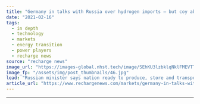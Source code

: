 ```yaml
---
title: "Germany in talks with Russia over hydrogen imports – but coy about 'colour'"
date: "2021-02-16"
tags: 
  - in depth
  - technology
  - markets
  - energy transition
  - power players
  - recharge news
source: "recharge news"
image_url: "https://images-global.nhst.tech/image/SEhKU3lzbklqNklFMEVTT0ZHK1ArUWJBUEdCdmh4b1l5dlU4cDZKYmRxYz0=/nhst/binary/50631aecefd214e603cc6778b6a7d47b"
image_fp: "/assets/img/post_thumbnails/46.jpg"
lead: "Russian minister says nation ready to produce, store and transport hydrogen, but along with German counterpart ague about which type, gas- or renewables-generated"
article_url: "https://www.rechargenews.com/markets/germany-in-talks-with-russia-over-hydrogen-imports-but-coy-about-colour/2-1-964124"
---
```


---
